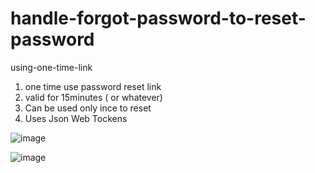 # handle-forgot-password-to-reset-password    
using-one-time-link

1. one time use password reset link    
2. valid for 15minutes ( or whatever)    
3. Can be used only ince to reset    
4. Uses Json Web Tockens
     
![image](https://github.com/RuwanthiLakshika/handle-forgot-password-to-reset-password-using-one-time-link/assets/125971277/999067c6-3caa-4b26-aabb-5bd77e4d36f5)

![image](https://github.com/RuwanthiLakshika/handle-forgot-password-to-reset-password-using-one-time-link/assets/125971277/8148a1b3-17bb-4a66-a88a-a604b0167ef2)


